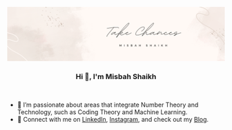![logo](https://github.com/Sarzam/Sarzam/blob/main/github_banner.png)

<h3 align="center">Hi 👋, I'm Misbah Shaikh</h3>

<br>

- 🌱 I’m passionate about areas that integrate Number Theory and Technology, such as Coding Theory and Machine Learning.
- 🔗 Connect with me on [LinkedIn](https://linkedin.com/in/misbahsrshaikh), [Instagram](https://instagram.com/iammiban), and check out my [Blog](https://medium.com/@misbahsrshaikh).
